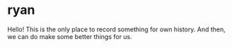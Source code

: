 # ryan
  Hello! This is the only place to record something for own history. And then, we can do make some better things for us.
